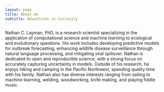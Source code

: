 ```yaml
---
layout: page
title: About me
subtitle: Adventures in Curiosity
---
```


Nathan C. Layman, PhD, is a research scientist specializing in the application of computational science and machine learning to ecological and evolutionary questions. His work includes developing predictive models for outbreak forecasting, enhancing wildlife disease surveillance through natural language processing, and mitigating viral spillover. Nathan is dedicated to open and reproducible science, with a strong focus on accurately capturing uncertainty in models. Outside of his research, he enjoys hiking and camping in the Pacific Northwest, spending quality time with his family. Nathan also has diverse interests ranging from sailing to machine learning, welding, woodworking, knife making, and playing fiddle music.
